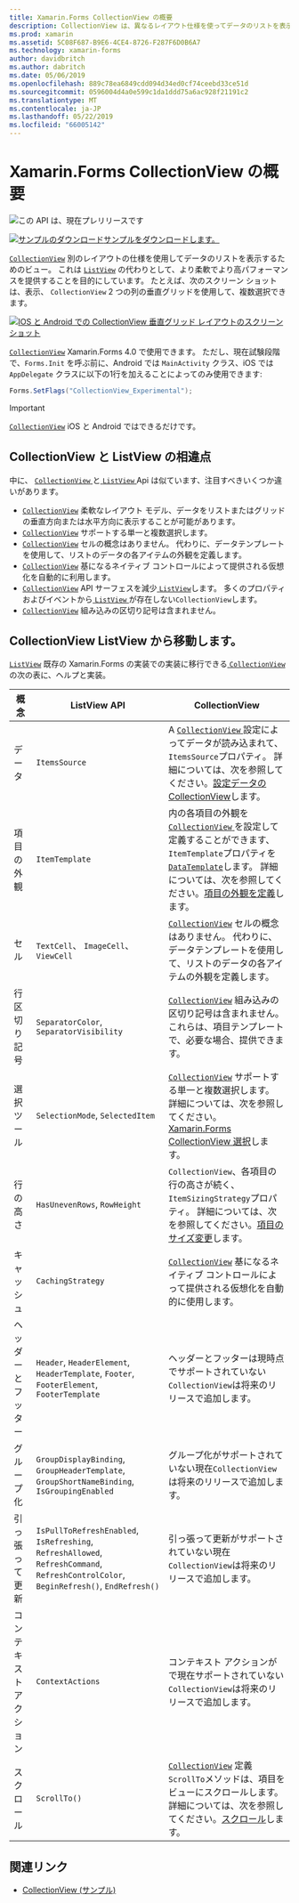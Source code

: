 ```yaml
---
title: Xamarin.Forms CollectionView の概要
description: CollectionView は、異なるレイアウト仕様を使ってデータのリストを表示するための柔軟で高パフォーマンスなビューです。
ms.prod: xamarin
ms.assetid: 5C08F687-B9E6-4CE4-8726-F287F6D0B6A7
ms.technology: xamarin-forms
author: davidbritch
ms.author: dabritch
ms.date: 05/06/2019
ms.openlocfilehash: 889c78ea6849cdd094d34ed0cf74ceebd33ce51d
ms.sourcegitcommit: 0596004d4a0e599c1da1ddd75a6ac928f21191c2
ms.translationtype: MT
ms.contentlocale: ja-JP
ms.lasthandoff: 05/22/2019
ms.locfileid: "66005142"
---
```

# <a name="xamarinforms-collectionview-introduction"></a>Xamarin.Forms CollectionView の概要

![](~/media/shared/preview.png "この API は、現在プレリリースです")

[![サンプルのダウンロード](~/media/shared/download.png)サンプルをダウンロードします。](https://github.com/xamarin/xamarin-forms-samples/tree/master/UserInterface/CollectionViewDemos/)

[`CollectionView`](xref:Xamarin.Forms.CollectionView) 別のレイアウトの仕様を使用してデータのリストを表示するためのビュー。 これは [ `ListView`](xref:Xamarin.Forms.ListView) の代わりとして、より柔軟でより高パフォーマンスを提供することを目的にしています。 たとえば、次のスクリーン ショットは、表示、 `CollectionView` 2 つの列の垂直グリッドを使用して、複数選択できます。

[![IOS と Android での CollectionView 垂直グリッド レイアウトのスクリーン ショット](introduction-images/verticalgrid-multipleselection.png "複数選択の垂直グリッド レイアウトの CollectionView")](introduction-images/verticalgrid-multipleselection-large.png#lightbox "CollectionView 垂直グリッド レイアウト複数の選択")

[`CollectionView`](xref:Xamarin.Forms.CollectionView) Xamarin.Forms 4.0 で使用できます。 ただし、現在試験段階で、`Forms.Init` を呼ぶ前に、Android では `MainActivity` クラス、iOS では `AppDelegate` クラスに以下の1行を加えることによってのみ使用できます:

```csharp
Forms.SetFlags("CollectionView_Experimental");
```

> [!IMPORTANT]
> [`CollectionView`](xref:Xamarin.Forms.CollectionView) iOS と Android ではできるだけです。

## <a name="collectionview-and-listview-differences"></a>CollectionView と ListView の相違点

中に、 [ `CollectionView` ](xref:Xamarin.Forms.CollectionView)と[ `ListView` ](xref:Xamarin.Forms.ListView) Api は似ています、注目すべきいくつか違いがあります。

- [`CollectionView`](xref:Xamarin.Forms.CollectionView) 柔軟なレイアウト モデル、データをリストまたはグリッドの垂直方向または水平方向に表示することが可能があります。
- [`CollectionView`](xref:Xamarin.Forms.CollectionView) サポートする単一と複数選択します。
- [`CollectionView`](xref:Xamarin.Forms.CollectionView) セルの概念はありません。 代わりに、データテンプレートを使用して、リストのデータの各アイテムの外観を定義します。
- [`CollectionView`](xref:Xamarin.Forms.CollectionView) 基になるネイティブ コントロールによって提供される仮想化を自動的に利用します。
- [`CollectionView`](xref:Xamarin.Forms.CollectionView) API サーフェスを減少[ `ListView`](xref:Xamarin.Forms.ListView)します。 多くのプロパティおよびイベントから[ `ListView` ](xref:Xamarin.Forms.ListView)が存在しない`CollectionView`します。
- [`CollectionView`](xref:Xamarin.Forms.CollectionView) 組み込みの区切り記号は含まれません。

## <a name="move-from-listview-to-collectionview"></a>CollectionView ListView から移動します。

[`ListView`](xref:Xamarin.Forms.ListView) 既存の Xamarin.Forms の実装での実装に移行できる[ `CollectionView` ](xref:Xamarin.Forms.CollectionView)の次の表に、ヘルプと実装。

| 概念 | ListView API | CollectionView |
|---|---|---|
| データ | `ItemsSource` | A [ `CollectionView` ](xref:Xamarin.Forms.CollectionView)設定によってデータが読み込まれて、`ItemsSource`プロパティ。 詳細については、次を参照してください。[設定データの CollectionView](populate-data.md#populate-a-collectionview-with-data)します。 |
| 項目の外観 | `ItemTemplate` | 内の各項目の外観を[ `CollectionView` ](xref:Xamarin.Forms.CollectionView)を設定して定義することができます、`ItemTemplate`プロパティを[ `DataTemplate`](xref:Xamarin.Forms.DataTemplate)します。 詳細については、次を参照してください。[項目の外観を定義](populate-data.md#define-item-appearance)します。 |
| セル | `TextCell`、 `ImageCell`、 `ViewCell` | [`CollectionView`](xref:Xamarin.Forms.CollectionView) セルの概念はありません。 代わりに、データテンプレートを使用して、リストのデータの各アイテムの外観を定義します。 |
| 行区切り記号 | `SeparatorColor`, `SeparatorVisibility` | [`CollectionView`](xref:Xamarin.Forms.CollectionView) 組み込みの区切り記号は含まれません。 これらは、項目テンプレートで、必要な場合、提供できます。 |
| 選択ツール | `SelectionMode`, `SelectedItem` | [`CollectionView`](xref:Xamarin.Forms.CollectionView) サポートする単一と複数選択します。 詳細については、次を参照してください。 [Xamarin.Forms CollectionView 選択](selection.md)します。 |
| 行の高さ | `HasUnevenRows`, `RowHeight` | `CollectionView`、各項目の行の高さが続く、`ItemSizingStrategy`プロパティ。 詳細については、次を参照してください。[項目のサイズ変更](layout.md#item-sizing)します。|
| キャッシュ | `CachingStrategy` | [`CollectionView`](xref:Xamarin.Forms.CollectionView) 基になるネイティブ コントロールによって提供される仮想化を自動的に使用します。 |
| ヘッダーとフッター | `Header`, `HeaderElement`, `HeaderTemplate`, `Footer`, `FooterElement`, `FooterTemplate` | ヘッダーとフッターは現時点でサポートされていない`CollectionView`は将来のリリースで追加します。|
| グループ化 | `GroupDisplayBinding`, `GroupHeaderTemplate`, `GroupShortNameBinding`, `IsGroupingEnabled` | グループ化がサポートされていない現在`CollectionView`は将来のリリースで追加します。 |
| 引っ張って更新 | `IsPullToRefreshEnabled`, `IsRefreshing`, `RefreshAllowed`, `RefreshCommand`, `RefreshControlColor`, `BeginRefresh()`, `EndRefresh()` | 引っ張って更新がサポートされていない現在`CollectionView`は将来のリリースで追加します。 |
| コンテキスト アクション | `ContextActions` | コンテキスト アクションがで現在サポートされていない`CollectionView`は将来のリリースで追加します。 |
| スクロール | `ScrollTo()` | [`CollectionView`](xref:Xamarin.Forms.CollectionView) 定義`ScrollTo`メソッドは、項目をビューにスクロールします。 詳細については、次を参照してください。[スクロール](scrolling.md)します。 |

## <a name="related-links"></a>関連リンク

- [CollectionView (サンプル)](https://github.com/xamarin/xamarin-forms-samples/tree/master/UserInterface/CollectionViewDemos/)
